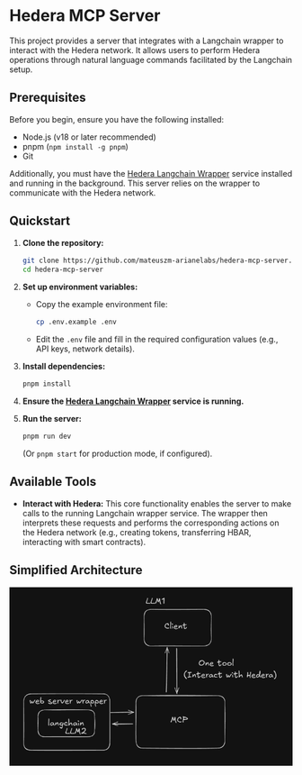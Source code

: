 # Hedera MCP Server

This project provides a server that integrates with a Langchain wrapper to interact with the Hedera network. It allows users to perform Hedera operations through natural language commands facilitated by the Langchain setup.

## Prerequisites

Before you begin, ensure you have the following installed:
- Node.js (v18 or later recommended)
- pnpm (`npm install -g pnpm`)
- Git

Additionally, you must have the [Hedera Langchain Wrapper](https://github.com/mateuszm-arianelabs/hedera-langchain-wrapper) service installed and running in the background. This server relies on the wrapper to communicate with the Hedera network.

## Quickstart

1.  **Clone the repository:**
    ```sh
    git clone https://github.com/mateuszm-arianelabs/hedera-mcp-server.git
    cd hedera-mcp-server
    ```

2.  **Set up environment variables:**
    - Copy the example environment file:
      ```sh
      cp .env.example .env
      ```
    - Edit the `.env` file and fill in the required configuration values (e.g., API keys, network details).

3.  **Install dependencies:**
    ```sh
    pnpm install
    ```

4.  **Ensure the [Hedera Langchain Wrapper](https://github.com/mateuszm-arianelabs/hedera-langchain-wrapper) service is running.**

5.  **Run the server:**
    ```sh
    pnpm run dev
    ```
    (Or `pnpm start` for production mode, if configured).

## Available Tools

-   **Interact with Hedera:** This core functionality enables the server to make calls to the running Langchain wrapper service. The wrapper then interprets these requests and performs the corresponding actions on the Hedera network (e.g., creating tokens, transferring HBAR, interacting with smart contracts).

## Simplified Architecture

![Architecture Diagram](./docs/architecture.png)